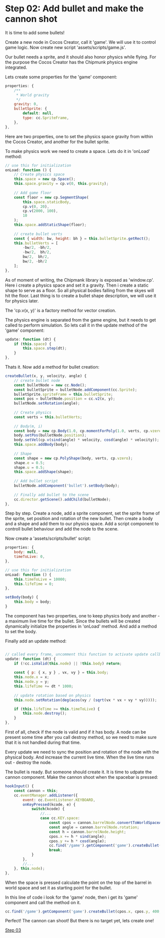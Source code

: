 # Step 02: Add bullet and make the cannon shot

It is time to add some bullets!

Create a new node in Cocos Creator, call it 'game'. We will use it to control game logic.
Now create new script 'assets/scripts/game.js'.

Our bullet needs a sprite, and it should also honor physics while flying. For the purpose the Cocos Creator has the Chipmunk physics engine integrated.

Lets create some properties for the 'game' component:

```js
properties: {
    /**
     * World gravity
     */
    gravity: 0,
    bulletSprite: {
        default: null,
        type: cc.SpriteFrame,
    },
},
```

Here are two properties, one to set the physics space gravity from within the Cocos Creator, and another for the bullet sprite.

To make physics work we need to create a space. Lets do it in 'onLoad' method:

```js
// use this for initialization
onLoad: function () {
    // Create physics space
    this.space = new cp.Space();
    this.space.gravity = cp.v(0, this.gravity);
    
    // Add game floor
    const floor = new cp.SegmentShape(
        this.space.staticBody,
        cp.v(0, 20),
        cp.v(2000, 100),
        10
    );
    this.space.addStaticShape(floor);
    
    // create bullet verts
    const { width: bw, height: bh } = this.bulletSprite.getRect();
    this.bulletVerts = [
        -bw/2, -bh/2,
        -bw/2,  bh/2,
        bw/2,  bh/2,
        bw/2, -bh/2
    ];
},
```

As of moment of writing, the Chipmank library is exposed as 'window.cp'. Here i create a physics space and set it a gravity. Then i create a static shape to serve as a floor. So all physical bodies falling from the skyes will hit the floor. Last thing is to create a bullet shape description, we will use it for physics later.

The 'cp.v(x, y)' is a factory method for vector creation.

The physics engine is separated from the game engine, but it needs to get called to perform simulation. So lets call it in the update method of the 'game' component:


```js
update: function (dt) {
    if (this.space) {
        this.space.step(dt);
    }
},
```

Thats it. Now add a method for bullet creation:


```js
createBullet(x, y, velocity, angle) {
    // create bullet node
    const bulletNode = new cc.Node();
    const bulletSprite = bulletNode.addComponent(cc.Sprite);
    bulletSprite.spriteFrame = this.bulletSprite;
    const pos = bulletNode.position = cc.v2(x, y);
    bulletNode.setRotation(angle);
    
    // Create physics
    const verts = this.bulletVerts;
    
    // Body(m, i)
    const body = new cp.Body(1.0, cp.momentForPoly(1.0, verts, cp.vzero));
    body.setPos(bulletNode.position);
    body.setVel(cp.v(sind(angle) * velocity, cosd(angle) * velocity));
    this.space.addBody(body);
    
    // Shape
    const shape = new cp.PolyShape(body, verts, cp.vzero);
    shape.e = 0.5;
    shape.u = 0.5;
    this.space.addShape(shape);
    
    // Add bullet script
    bulletNode.addComponent('bullet').setBody(body);
    
    // Finally add bullet to the scene
    cc.director.getScene().addChild(bulletNode);
},
```

Step by step. Create a node, add a sprite component, set the sprite frame of the sprite, set position and rotation of the new bullet. Then create a body and a shape and add them to our physics space. Add a script component to controll bullet behaviour and add the node to the scene.

Now create a 'assets/scripts/bullet' script:

```js
properties: {
    body: null,
    timeToLive: 0,
},

// use this for initialization
onLoad: function () {
    this.timeToLive = 10000;
    this.lifeTime = 0;
},

setBody(body) {
    this.body = body;
}
```

The component has two properties, one to keep physics body and another - a maximum live time for the bullet. Since the bullets will be created dynamically initialize the properties in 'onLoad' method. And add a method to set the body.

Finally add an update method:

```js

// called every frame, uncomment this function to activate update callback
update: function (dt) {
    if (!cc.isValid(this.node) || !this.body) return;
    
    const { p: { x, y } , vx, vy } = this.body;
    this.node.x = x;
    this.node.y = y;
    this.lifeTime += dt * 1000;
    
    // update rotation based on physics
    this.node.setRotation(deg(acos(vy / (sqrt(vx * vx + vy * vy)))));

    if (this.lifeTime >= this.timeToLive) {
        this.node.destroy();
    }
},
```

First of all, check if the node is valid and if it has body. A node can be present some time after you call destroy method, so we need to make sure that it is not handled during that time.

Every update we need to sync the position and rotation of the node with the physical body. And increase the current live time. When the live time runs out - destroy the node.


The bullet is ready. But someone should create it. It is time to udpate the cannon component. Make the cannon shoot when the spacebar is pressed:

```js
hookInput() {
    const cannon = this;
    cc.eventManager.addListener({
        event: cc.EventListener.KEYBOARD,
        onKeyPressed(kcode, e) {
            switch(kcode) {
                //...
                case cc.KEY.space:
                    const cpos = cannon.barrelNode.convertToWorldSpaceAR(cc.v2(0, 0));
                    const angle = cannon.barrelNode.rotation;
                    const h = cannon.barrelNode.height;
                    cpos.x += h * sind(angle);
                    cpos.y += h * cosd(angle);
                    cc.find('/game').getComponent('game').createBullet(cpos.x, cpos.y, 400, angle);
                    break;
            }
        },
        //...
    }, this.node);
},
```

When the space is pressed calculate the point on the top of the barrel in world space and set it as starting point for the bullet.

In this line of code i look for the 'game' node, then i get its 'game' component and call the method on it.

```js
cc.find('/game').getComponent('game').createBullet(cpos.x, cpos.y, 400, angle);
```

Perfect! The cannon can shoot! But there is no target yet, lets create one!


[Step 03](./step03.md)
